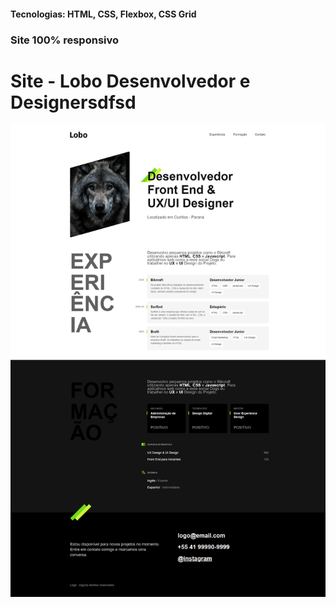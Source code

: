<h4>Tecnologias: HTML, CSS, Flexbox, CSS Grid</h4>
<h3>Site 100% responsivo</h3>

# Site - Lobo Desenvolvedor e Designersdfsd
<img src="https://github.com/dieegobs/Lobo---Desenvolvedor-e-Designer/blob/main/img/lobo.png?raw=true"/>
